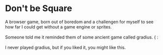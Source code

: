 # Don't be Square

A browser game, born out of boredom and a challengen for myself to see how far I could get without a game engine or sprites.
<br><br>
Someone told me it reminded them of some ancient game called gradius. ( :
<br><br>
I never played gradius, but if you liked it, you might like this.